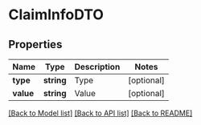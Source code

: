 # ClaimInfoDTO

## Properties
Name | Type | Description | Notes
------------ | ------------- | ------------- | -------------
**type** | **string** | Type | [optional] 
**value** | **string** | Value | [optional] 

[[Back to Model list]](../README.md#documentation-for-models) [[Back to API list]](../README.md#documentation-for-api-endpoints) [[Back to README]](../README.md)


